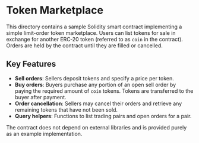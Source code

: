 # Token Marketplace

This directory contains a sample Solidity smart contract implementing a simple
limit-order token marketplace. Users can list tokens for sale in exchange for
another ERC‑20 token (referred to as `coin` in the contract). Orders are held by
the contract until they are filled or cancelled.

## Key Features

- **Sell orders**: Sellers deposit tokens and specify a price per token.
- **Buy orders**: Buyers purchase any portion of an open sell order by paying the
  required amount of `coin` tokens. Tokens are transferred to the buyer after
  payment.
- **Order cancellation**: Sellers may cancel their orders and retrieve any
  remaining tokens that have not been sold.
- **Query helpers**: Functions to list trading pairs and open orders for a pair.

The contract does not depend on external libraries and is provided purely as an
example implementation.
